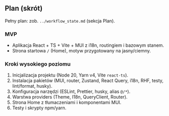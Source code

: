 ## Plan (skrót)

Pełny plan: zob. `../workflow_state.md` (sekcja Plan).

### MVP
- Aplikacja React + TS + Vite + MUI z i18n, routingiem i bazowym stanem.
- Strona startowa `/` (Home), motyw przygotowany na jasny/ciemny.

### Kroki wysokiego poziomu
1. Inicjalizacja projektu (Node 20, Yarn v4, Vite `react-ts`).
2. Instalacja pakietów (MUI, router, Zustand, React Query, i18n, RHF, testy, lint/format, husky).
3. Konfiguracja narzędzi (ESLint, Prettier, husky, alias `@/*`).
4. Warstwa providers (Theme, I18n, QueryClient, Router).
5. Strona Home z tłumaczeniami i komponentami MUI.
6. Testy i skrypty npm/yarn.


